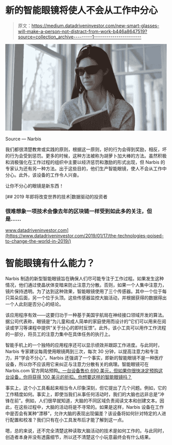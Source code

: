 # 新的智能眼镜将使人不会从工作中分心

> 原文：<https://medium.datadriveninvestor.com/new-smart-glasses-will-make-a-person-not-distract-from-work-b446a8647519?source=collection_archive---------1----------------------->

![](img/e24bdc2bfa083ba4c9a8fcafdf0e7973.png)

Source — Narbis

我们都很清楚教育或实践的原则，根据这一原则，好的行为会得到奖励，相反，坏的行为会受到惩罚。更多的时候，这种方法被称为胡萝卜加大棒的方法。虽然积极和消极强化在工作过程的组织中主要以经济惩罚和激励的形式出现，但 Narbis 的专家认为还有另一种方法。出于这些目的，他们生产智能眼镜，使人不会从工作中分心。此外，该设备的工作令人兴奋。

让你不分心的眼镜是新东西！

[](https://www.datadriveninvestor.com/2019/01/17/the-technologies-poised-to-change-the-world-in-2019/) [## 2019 年即将改变世界的技术|数据驱动的投资者

### 很难想象一项技术会像去年的区块链一样受到如此多的关注，但是……

www.datadriveninvestor.com](https://www.datadriveninvestor.com/2019/01/17/the-technologies-poised-to-change-the-world-in-2019/) 

# 智能眼镜有什么能力？

Narbis 制造的新型智能眼镜旨在确保人们尽可能专注于工作过程。如果发生这种情况，他们通过使晶状体变暗来防止注意力分散。否则，如果一个人集中注意力，镜片保持透明。为了达到这种效果，智能眼镜使用了三个传感器。其中一个位于每只耳朵后面，另一个位于头顶。这些传感器监控大脑活动，并根据获得的数据得出一个人此刻是否分心的结论。

该应用程序有效——这要归功于一种基于美国宇航局在神经接口领域开发的算法。据公司代表称，眼镜是“为儿童和成人简单的家庭使用而设计的”它们可以用来在阅读或学习等课程中提供“关于分心的即时反馈”。此外，该小工具可以用作工作流程的一部分，将员工的注意力集中在具体任务的执行上。

智能手机上的一个独特的应用程序还可以显示绩效并跟踪工作进度。与此同时，Narbis 专家建议每周使用眼镜两到三次，每次 30 分钟，以提高注意力和专注力，并“学会不分心”。Narbis 还强调了一个事实，即新的智能眼镜不是一种医疗设备，所以你不应该用它来纠正与注意力分散有关的病理。智能眼镜可在 Narbis.com 官方网站预购[。一台设备售价 690 美元，但如果你很快决定预购这台设备，你将获得 100 美元的折扣。你想要这样的智能眼镜吗？](https://narbis.com/)

事实上，这个小工具看起来相当令人印象深刻，但它提出了几个问题。例如，它的工作精度如何。事实上，即使当我们从事任何活动时，我们的大脑也远非总是“冲锋在前”。例如，人们很早就知道，大脑的不同区域负责阅读文本和创建文本。因此，在这些过程中，大脑的活动将是不寻常的。如果是这样，Narbis 设备在工作中是否会有某种“漂移”，允许大脑的表现出现偏差？该设备将如何针对特定的人进行配置和校准？我们只有在小工具发布后才能了解到这一点。

嗯，总的来说，还不完全清楚这种读取大脑活动的技术是如何工作的。与此同时，创造者本身并没有透露细节，所以还不清楚这个小玩意最终会有什么结果。